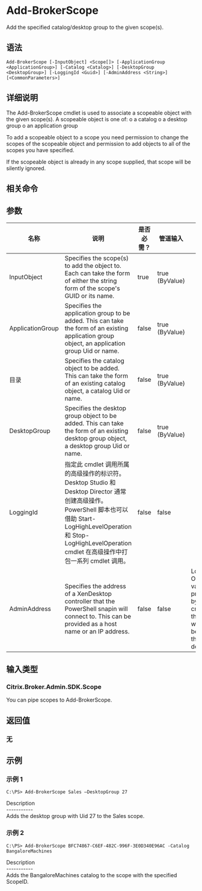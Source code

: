# Add-BrokerScope

Add the specified catalog/desktop group to the given scope(s).

## 语法

    Add-BrokerScope [-InputObject] <Scope[]> [-ApplicationGroup <ApplicationGroup>] [-Catalog <Catalog>] [-DesktopGroup <DesktopGroup>] [-LoggingId <Guid>] [-AdminAddress <String>] [<CommonParameters>]
    

## 详细说明

The Add-BrokerScope cmdlet is used to associate a scopeable object with the given scope(s). A scopeable object is one of: o a catalog o a desktop group o an application group

To add a scopeable object to a scope you need permission to change the scopes of the scopeable object and permission to add objects to all of the scopes you have specified.

If the scopeable object is already in any scope supplied, that scope will be silently ignored.

## 相关命令

## 参数

| 名称               | 说明                                                                                                                                                                              | 是否必需？ | 管道输入           | 默认值                                                                                    |
| ---------------- | ------------------------------------------------------------------------------------------------------------------------------------------------------------------------------- | ----- | -------------- | -------------------------------------------------------------------------------------- |
| InputObject      | Specifies the scope(s) to add the object to. Each can take the form of either the string form of the scope's GUID or its name.                                                  | true  | true (ByValue) |                                                                                        |
| ApplicationGroup | Specifies the application group to be added. This can take the form of an existing application group object, an application group Uid or name.                                  | false | true (ByValue) |                                                                                        |
| 目录               | Specifies the catalog object to be added. This can take the form of an existing catalog object, a catalog Uid or name.                                                          | false | true (ByValue) |                                                                                        |
| DesktopGroup     | Specifies the desktop group object to be added. This can take the form of an existing desktop group object, a desktop group Uid or name.                                        | false | true (ByValue) |                                                                                        |
| LoggingId        | 指定此 cmdlet 调用所属的高级操作的标识符。 Desktop Studio 和 Desktop Director 通常创建高级操作。 PowerShell 脚本也可以借助 Start-LogHighLevelOperation 和 Stop-LogHighLevelOperation cmdlet 在高级操作中打包一系列 cmdlet 调用。 | false | false          |                                                                                        |
| AdminAddress     | Specifies the address of a XenDesktop controller that the PowerShell snapin will connect to. This can be provided as a host name or an IP address.                              | false | false          | Localhost. Once a value is provided by any cmdlet, this value will become the default. |

## 输入类型

### Citrix.Broker.Admin.SDK.Scope

You can pipe scopes to Add-BrokerScope.

## 返回值

### 无

## 示例

### 示例 1

    C:\PS> Add-BrokerScope Sales –DesktopGroup 27
    

Description  
\---\---\-----  
Adds the desktop group with Uid 27 to the Sales scope.

### 示例 2

    C:\PS> Add-BrokerScope BFC74867-C6EF-482C-996F-3E0D340E96AC -Catalog BangaloreMachines
    

Description  
\---\---\-----  
Adds the BangaloreMachines catalog to the scope with the specified ScopeID.